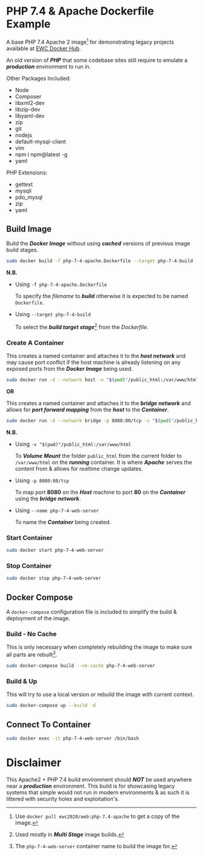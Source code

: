 # PHP 7.4 & Apache Dockerfile Example

A base PHP 7.4 Apache 2 image[^docker_pull_cmd_note] for demonstrating legacy projects available at [EWC Docker Hub](https://hub.docker.com/r/ewc2020/web).

An old version of ***PHP*** that some codebase sites still require to emulate a ***production*** environment to run in.

Other Packages Included:

- Node
- Composer
- libxml2-dev
- libzip-dev
- libyaml-dev
- zip
- git
- nodejs
- default-mysql-client
- vim
- npm i npm@latest -g
- yaml

PHP Extensions:

- gettext 
- mysqli 
- pdo_mysql 
- zip
- yaml

## Build Image

Build the ***Docker Image*** without using ***cached*** versions of previous image build stages.

```bash
sudo docker build -f php-7-4-apache.Dockerfile --target php-7-4-build --no-cache -t php-7-4-web-server:latest .
```

**N.B.**

- Using `-f php-7-4-apache.Dockerfile`

    To specify the *filename* to ***build*** otherwise it is expected to be named `Dockerfile`.

- Using `--target php-7-4-build`

    To select the ***build target stage***[^multi_stage_builds_note] from the *Dockerfile*.

### Create A Container

This creates a named container and attaches it to the ***host network*** and may cause port conflict if the host machine is already listening on any exposed ports from the ***Docker Image*** being used.

```bash
sudo docker run -d --network host -v "$(pwd)"/public_html:/var/www/html --name php-7-4-web-server php-7-4-web-server
```

**OR**

This creates a named container and attaches it to the ***bridge network*** and allows for ***port forward mapping*** from the ***host*** to the ***Container***.

```bash
sudo docker run -d --network bridge -p 8080:80/tcp -v "$(pwd)"/public_html:/var/www/html --name php-7-4-web-server php-7-4-web-server
```

**N.B.**

- Using `-v "$(pwd)"/public_html:/var/www/html`

    To ***Volume Mount*** the folder `public_html` from the current folder to `/var/www/html` on the ***running*** container. It is where ***Apache*** serves the content from & allows for *realtime* change updates.

- Using `-p 8080:80/tcp` 

    To map port **8080** on the ***Host*** machine to port **80** on the ***Container*** using the ***bridge network***.

- Using `--name php-7-4-web-server`

    To name the ***Container*** being created.

### Start Container

```bash
sudo docker start php-7-4-web-server
```

### Stop Container

```bash
sudo docker stop php-7-4-web-server
```

## Docker Compose

A `docker-compose` configuration file is included to simplify the build & deployment of the image.

### Build - No Cache

This is only necessary when completely rebuilding the image to make sure all parts are rebuilt[^compose_name_note].

```bash
sudo docker-compose build --no-cache php-7-4-web-server
```

### Build & Up

This will try to use a local version or rebuild the image with current context.

```bash
sudo docker-compose up --build -d
```

## Connect To Container

```bash
sudo docker exec -it php-7-4-web-server /bin/bash
```

# Disclaimer

This Apache2 + PHP 7.4 build environment should ***NOT*** be used anywhere near a ***production*** environment. This build is for showcasing legacy systems that simple would not run in modern environments & as such it is littered with security holes and exploitation's.

[^docker_pull_cmd_note]: Use `docker pull ewc2020/web:php-7.4-apache` to get a copy of the image.

[^multi_stage_builds_note]: Used mostly in ***Multi Stage*** image builds.

[^compose_name_note]: The `php-7-4-web-server` container name to build the image for.
